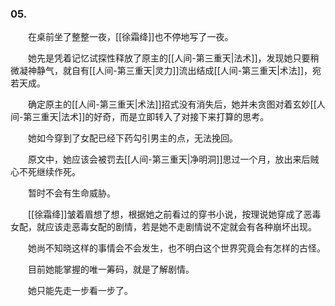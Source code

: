 ### 05.

　　在桌前坐了整整一夜，[[徐霜绛]]也不停地写了一夜。

　　她先是凭着记忆试探性释放了原主的[[人间-第三重天|法术]]，发现她只要稍微凝神静气，就自有[[人间-第三重天|灵力]]流出结成[[人间-第三重天|术法]]，宛若天成。

　　确定原主的[[人间-第三重天|术法]]招式没有消失后，她并未贪图对着玄妙[[人间-第三重天|法术]]的好奇，而是立即转入了对接下来打算的思考。

　　她如今穿到了女配已经下药勾引男主的点，无法挽回。

　　原文中，她应该会被罚去[[人间-第三重天|净明洞]]思过一个月，放出来后贼心不死继续作死。

　　暂时不会有生命威胁。

　　[[徐霜绛]]皱着眉想了想，根据她之前看过的穿书小说，按理说她穿成了恶毒女配，就应该走恶毒女配的剧情，若是她不走剧情说不定就会有各种崩坏出现。

　　她尚不知晓这样的事情会不会发生，也不明白这个世界究竟会有怎样的古怪。

　　目前她能掌握的唯一筹码，就是了解剧情。

　　她只能先走一步看一步了。
